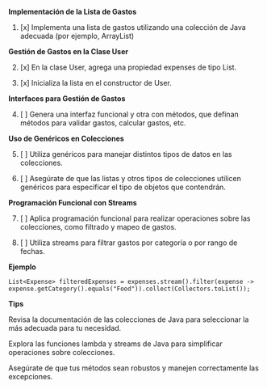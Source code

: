 **Implementación de la Lista de Gastos**

1. [x] Implementa una lista de gastos utilizando una colección de Java adecuada (por ejemplo, ArrayList)   

**Gestión de Gastos en la Clase User**

2. [x] En la clase User, agrega una propiedad expenses de tipo List<Expense>.

3. [x] Inicializa la lista en el constructor de User.

**Interfaces para Gestión de Gastos**

4. [ ] Genera una interfaz funcional y otra con métodos, que definan métodos para validar gastos, calcular gastos, etc. 

**Uso de Genéricos en Colecciones**

5. [ ] Utiliza genéricos para manejar distintos tipos de datos en las colecciones.

6. [ ] Asegúrate de que las listas y otros tipos de colecciones utilicen genéricos para especificar el tipo de objetos que contendrán.

**Programación Funcional con Streams**

7. [ ] Aplica programación funcional para realizar operaciones sobre las colecciones, como filtrado y mapeo de gastos.

8. [ ] Utiliza streams para filtrar gastos por categoría o por rango de fechas.


**Ejemplo**

`List<Expense> filteredExpenses = expenses.stream().filter(expense -> expense.getCategory().equals("Food")).collect(Collectors.toList());
`

**Tips**

Revisa la documentación de las colecciones de Java para seleccionar la más adecuada para tu necesidad.

Explora las funciones lambda y streams de Java para simplificar operaciones sobre colecciones.

Asegúrate de que tus métodos sean robustos y manejen correctamente las excepciones.